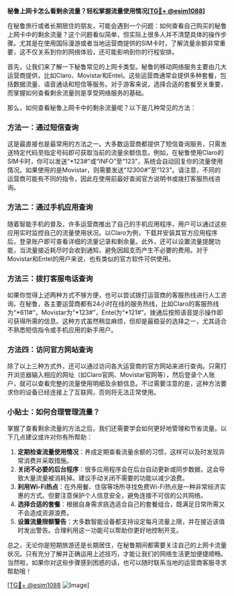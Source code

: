 **秘鲁上网卡怎么看剩余流量？轻松掌握流量使用情况[[TG💪+ @esim1088](https://t.me/s/esim1088)]**

在秘鲁旅行或者长期居住的朋友，可能会遇到一个问题：如何查看自己购买的秘鲁上网卡中的剩余流量？这个问题看似简单，但实际上很多人并不清楚具体的操作步骤。尤其是在使用国际漫游或者当地运营商提供的SIM卡时，了解流量余额非常重要，这不仅关系到你的网络体验，还可能影响到你的行程安排。

首先，让我们来了解一下秘鲁常见的上网卡类型。秘鲁的移动网络服务主要由几大运营商提供，比如Claro、Movistar和Entel。这些运营商通常会提供多种套餐，包括数据流量、语音通话和短信等服务。对于游客来说，选择合适的套餐至关重要，而掌握如何查看剩余流量则是享受网络服务的基础。

那么，如何查看秘鲁上网卡中的剩余流量呢？以下是几种常见的方法：

### 方法一：通过短信查询

这是最直接也是最常用的方法之一。大多数运营商都提供了短信查询服务，只需发送特定代码至指定号码即可获取当前的流量余额信息。例如，在秘鲁使用Claro的SIM卡时，你可以发送“*123#”或“INFO”至“123”，系统会自动回复你的流量使用情况。如果使用的是Movistar，则需要发送“*123*00#”至“123”。请注意，不同的运营商可能有不同的指令，因此在使用前最好查阅官方说明书或拨打客服热线咨询。

### 方法二：通过手机应用查询

随着智能手机的普及，许多运营商推出了自己的手机应用程序，用户可以通过这些应用实时监控自己的流量使用状况。以Claro为例，下载并安装其官方应用程序后，登录账户即可查看详细的流量记录和剩余量。此外，还可以设置流量提醒功能，当流量接近耗尽时会收到通知，避免因超支而产生不必要的费用。对于Movistar和Entel的用户来说，也有类似的官方软件可供使用。

### 方法三：拨打客服电话查询

如果你觉得上述两种方式不够方便，也可以尝试拨打运营商的客服热线进行人工咨询。在秘鲁，各主要运营商都有24小时在线的服务热线，比如Claro的客服热线为“*611#”，Movistar为“*123#”，Entel为“*121#”。拨通后按照语音提示操作即可获得所需的信息。这种方式虽然稍显麻烦，但却是最稳妥的选择之一，尤其适合不熟悉短信指令或手机应用的新手用户。

### 方法四：访问官方网站查询

除了以上三种方式外，还可以通过访问各大运营商的官方网站来进行查询。只需打开浏览器输入相应的网址（如Claro官网、Movistar官网等），然后登录个人账户，就可以查看完整的流量使用明细及余额信息。不过需要注意的是，这种方法要求你的设备已经连接上了互联网，否则将无法正常使用。

### 小贴士：如何合理管理流量？

掌握了查看剩余流量的方法之后，我们还需要学会如何更好地管理和节省流量。以下几点建议或许对你有所帮助：

1. **定期检查流量使用情况**：养成定期查看流量余额的习惯，这样可以及时发现异常消费并采取措施。
2. **关闭不必要的后台程序**：很多应用程序会在后台自动更新或同步数据，这会导致大量流量被消耗掉。建议手动关闭不需要的功能以减少浪费。
3. **利用Wi-Fi热点**：在外用餐、住宿等场所寻找免费Wi-Fi热点是一种非常经济实惠的方式。但要注意保护个人信息安全，避免连接不可信的公共网络。
4. **选择合适的套餐**：根据自身需求挑选适合自己的套餐组合，既满足日常所需又不会造成资源浪费。
5. **设置流量限额警告**：大多数智能设备都支持设定每月流量上限，并在接近该值时发出警告。合理利用这一功能可以帮助你更好地控制开支。

总之，无论你是短期旅游还是长期居住，在秘鲁期间都需要关注自己的上网卡流量状况。只有充分了解并正确运用上述技巧，才能让我们的网络生活更加便捷顺畅。当然啦，如果你对这些步骤感到困惑的话，也可以随时联系当地的运营商客服寻求帮助哦！

[[TG💪+ @esim1088](https://t.me/s/esim1088) ![Image](https://i.postimg.cc/4NQfJmqS/Snipaste-2025-05-13-00-14-12.png)]